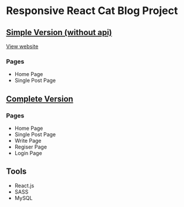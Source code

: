 # Responsive React Cat Blog Project
## [Simple Version (without api)](https://github.com/JobyCheng/cat-blog-simple/)
[View website](https://jobycheng.github.io/cat-blog-simple/)
### Pages
- Home Page
- Single Post Page

## [Complete Version](https://github.com/JobyCheng/cat-blog-simple/tree/dynamic)

### Pages
- Home Page
- Single Post Page
- Write Page
- Regiser Page
- Login Page

## Tools
- React.js
- SASS
- MySQL
